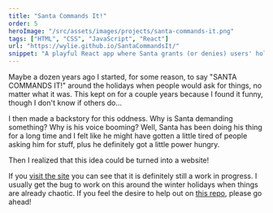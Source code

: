 ```yaml
---
title: "Santa Commands It!"
order: 5
heroImage: "/src/assets/images/projects/santa-commands-it.png"
tags: ["HTML", "CSS", "JavaScript", "React"]
url: "https://wylie.github.io/SantaCommandsIt/"
snippet: "A playful React app where Santa grants (or denies) users' holiday wishes with humor and seasonal flair. Submit requests and get dynamic, festive responses. Beware, Santa's judgment may surprise you!"
---
```

Maybe a dozen years ago I started, for some reason, to say "SANTA COMMANDS IT!" around the holidays when people would ask for things, no matter what it was. This kept on for a couple years because I found it funny, though I don't know if others do...

I then made a backstory for this oddness. Why is Santa demanding something? Why is his voice booming? Well, Santa has been doing his thing for a long time and I felt like he might have gotten a little tired of people asking him for stuff, plus he definitely got a little power hungry.

Then I realized that this idea could be turned into a website!

If you <a href="https://wylie.github.io/SantaCommandsIt/" target="_blank">visit the site</a> you can see that it is definitely still a work in progress. I usually get the bug to work on this around the winter holidays when things are already chaotic. If you feel the desire to help out on <a href="https://github.com/wylie/SantaCommandsIt" target="_blank">this repo</a>, please go ahead!